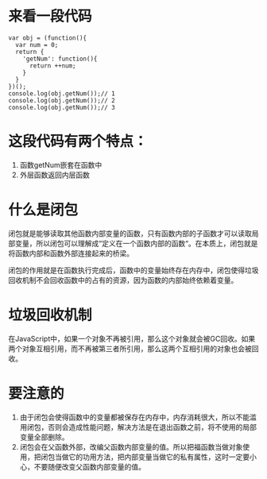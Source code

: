 # 来看一段代码

```
var obj = (function(){
  var num = 0;
  return {
    'getNum': function(){
      return ++num;
    }
  }
})();
console.log(obj.getNum());// 1
console.log(obj.getNum());// 2
console.log(obj.getNum());// 3
```

# 这段代码有两个特点：

1. 函数getNum嵌套在函数中
2. 外层函数返回内层函数

# 什么是闭包

闭包就是能够读取其他函数内部变量的函数，只有函数内部的子函数才可以读取局部变量，所以闭包可以理解成“定义在一个函数内部的函数“。在本质上，闭包就是将函数内部和函数外部连接起来的桥梁。

闭包的作用就是在函数执行完成后，函数中的变量始终存在内存中，闭包使得垃圾回收机制不会回收函数中的占有的资源，因为函数的内部始终依赖着变量。

# 垃圾回收机制

在JavaScript中，如果一个对象不再被引用，那么这个对象就会被GC回收。如果两个对象互相引用，而不再被第三者所引用，那么这两个互相引用的对象也会被回收。

# 要注意的

1. 由于闭包会使得函数中的变量都被保存在内存中，内存消耗很大，所以不能滥用闭包，否则会造成性能问题，解决方法是在退出函数之前，将不使用的局部变量全部删除。
2. 闭包会在父函数外部，改编父函数内部变量的值。所以把福函数当做对象使用，把闭包当做它的功用方法，把内部变量当做它的私有属性，这时一定要小心，不要随便改变父函数内部变量的值。